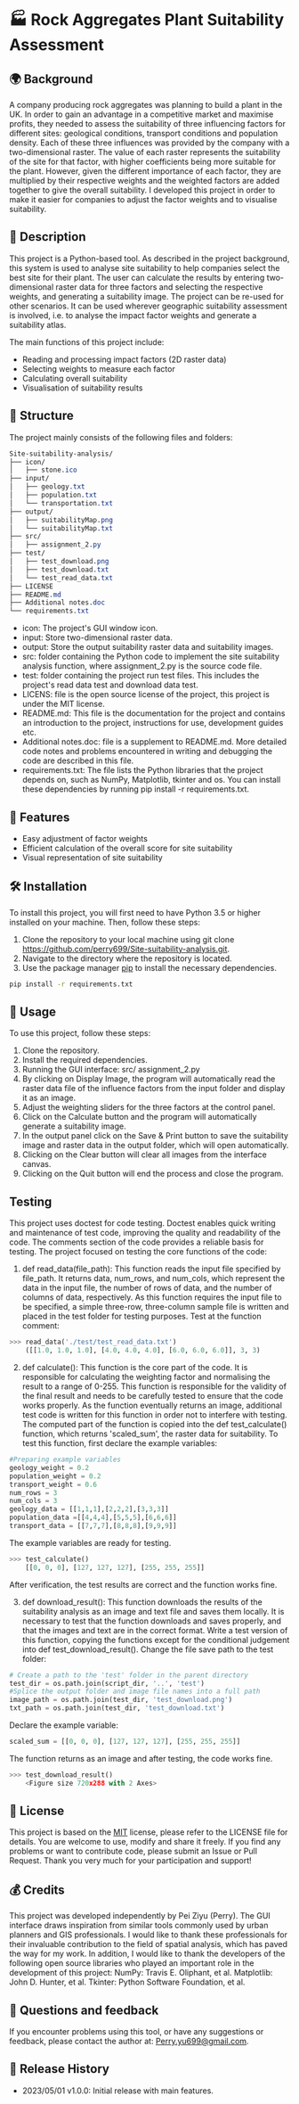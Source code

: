 # 🏭 Rock Aggregates Plant Suitability Assessment

## 🌍 Background
A company producing rock aggregates was planning to build a plant in the UK. In order to gain an advantage in a competitive market and maximise profits, they needed to assess the suitability of three influencing factors for different sites: geological conditions, transport conditions and population density. Each of these three influences was provided by the company with a two-dimensional raster. The value of each raster represents the suitability of the site for that factor, with higher coefficients being more suitable for the plant. However, given the different importance of each factor, they are multiplied by their respective weights and the weighted factors are added together to give the overall suitability. I developed this project in order to make it easier for companies to adjust the factor weights and to visualise suitability.


## 📝 Description
This project is a Python-based tool. As described in the project background, this system is used to analyse site suitability to help companies select the best site for their plant. The user can calculate the results by entering two-dimensional raster data for three factors and selecting the respective weights, and generating a suitability image.  The project can be re-used for other scenarios. It can be used wherever geographic suitability assessment is involved, i.e. to analyse the impact factor weights and generate a suitability atlas. 

The main functions of this project include:
- Reading and processing impact factors (2D raster data)
- Selecting weights to measure each factor
- Calculating overall suitability
- Visualisation of suitability results

## 📁 Structure
The project mainly consists of the following files and folders:
```css
Site-suitability-analysis/
├── icon/
│   ├── stone.ico
├── input/
│   ├── geology.txt
│   ├── population.txt
│   └── transportation.txt
├── output/
│   ├── suitabilityMap.png
│   └── suitabilityMap.txt
├── src/
│   ├── assignment_2.py
├── test/
│   ├── test_download.png
│   ├── test_download.txt
│   └── test_read_data.txt
├── LICENSE
├── README.md
├── Additional notes.doc
└── requirements.txt
```
- icon: The project's GUI window icon.
- input: Store two-dimensional raster data.
- output: Store the output suitability raster data and suitability images.
- src: folder containing the Python code to implement the site suitability analysis function, where assignment_2.py is the source code file.
- test: folder containing the project run test files. This includes the project's read data test and download data test.
- LICENS: file is the open source license of the project, this project is under the MIT license.
- README.md: This file is the documentation for the project and contains an introduction to the project, instructions for use, development guides etc.
- Additional notes.doc: file is a supplement to README.md. More detailed code notes and problems encountered in writing and debugging the code are described in this file.
- requirements.txt: The file lists the Python libraries that the project depends on, such as NumPy, Matplotlib, tkinter and os. You can install these dependencies by running pip install -r requirements.txt.

## 🌟 Features
- Easy adjustment of factor weights
- Efficient calculation of the overall score for site suitability
- Visual representation of site suitability


## 🛠️ Installation
To install this project, you will first need to have Python 3.5 or higher installed on your machine. 
Then, follow these steps:

1. Clone the repository to your local machine using git clone https://github.com/perry699/Site-suitability-analysis.git.
2. Navigate to the directory where the repository is located.
3. Use the package manager [pip](https://pip.pypa.io/en/stable/) to install the necessary dependencies.
```bash
pip install -r requirements.txt
```

## 🚀 Usage
To use this project, follow these steps:

1. Clone the repository.
2. Install the required dependencies.
3. Running the GUI interface: src/ assignment_2.py
4. By clicking on Display Image, the program will automatically read the raster data file of the influence factors from the input folder and display it as an image.
5. Adjust the weighting sliders for the three factors at the control panel.
6. Click on the Calculate button and the program will automatically generate a suitability image.
7. In the output panel click on the Save & Print button to save the suitability image and raster data in the output folder, which will open automatically.
8. Clicking on the Clear button will clear all images from the interface canvas.
9. Clicking on the Quit button will end the process and close the program.


## Testing
This project uses doctest for code testing. Doctest enables quick writing and maintenance of test code, improving the quality and readability of the code. The comments section of the code provides a reliable basis for testing.
The project focused on testing the core functions of the code:

1. def read_data(file_path): This function reads the input file specified by file_path. It returns data, num_rows, and num_cols, which represent the data in the input file, the number of rows of data, and the number of columns of data, respectively. As this function requires the input file to be specified, a simple three-row, three-column sample file is written and placed in the test folder for testing purposes. Test at the function comment: 
```python
>>> read_data('./test/test_read_data.txt')
    ([[1.0, 1.0, 1.0], [4.0, 4.0, 4.0], [6.0, 6.0, 6.0]], 3, 3)
```

2. def calculate(): This function is the core part of the code. It is responsible for calculating the weighting factor and normalising the result to a range of 0-255. This function is responsible for the validity of the final result and needs to be carefully tested to ensure that the code works properly. As the function eventually returns an image, additional test code is written for this function in order not to interfere with testing. The computed part of the function is copied into the def test_calculate() function, which returns 'scaled_sum', the raster data for suitability. To test this function, first declare the example variables: 
```python
#Preparing example variables
geology_weight = 0.2
population_weight = 0.2
transport_weight = 0.6
num_rows = 3
num_cols = 3
geology_data = [[1,1,1],[2,2,2],[3,3,3]]
population_data =[[4,4,4],[5,5,5],[6,6,6]]
transport_data = [[7,7,7],[8,8,8],[9,9,9]]
```
The example variables are ready for testing. 

```python
>>> test_calculate()
    [[0, 0, 0], [127, 127, 127], [255, 255, 255]]
```
After verification, the test results are correct and the function works fine.

3. def download_result(): This function downloads the results of the suitability analysis as an image and text file and saves them locally. It is necessary to test that the function downloads and saves properly, and that the images and text are in the correct format. Write a test version of this function, copying the functions except for the conditional judgement into def test_download_result(). Change the file save path to the test folder:
```python
# Create a path to the 'test' folder in the parent directory
test_dir = os.path.join(script_dir, '..', 'test')
#Splice the output folder and image file names into a full path
image_path = os.path.join(test_dir, 'test_download.png')
txt_path = os.path.join(test_dir, 'test_download.txt')
```

Declare the example variable:
```python
scaled_sum = [[0, 0, 0], [127, 127, 127], [255, 255, 255]]
```

The function returns as an image and after testing, the code works fine.
```python
>>> test_download_result()
    <Figure size 720x288 with 2 Axes>
```

## 📄 License
This project is based on the [MIT](https://choosealicense.com/licenses/mit/) license, please refer to the LICENSE file for details. You are welcome to use, modify and share it freely. If you find any problems or want to contribute code, please submit an Issue or Pull Request. Thank you very much for your participation and support!

## 💰 Credits
This project was developed independently by Pei Ziyu (Perry). The GUI interface draws inspiration from similar tools commonly used by urban planners and GIS professionals. I would like to thank these professionals for their invaluable contribution to the field of spatial analysis, which has paved the way for my work. In addition, I would like to thank the developers of the following open source libraries who played an important role in the development of this project: NumPy: Travis E. Oliphant, et al. Matplotlib: John D. Hunter, et al. Tkinter: Python Software Foundation, et al. 

## 📣 Questions and feedback
If you encounter problems using this tool, or have any suggestions or feedback, please contact the author at: Perry.yu699@gmail.com.

## 📅 Release History
- 2023/05/01 v1.0.0: Initial release with main features.















